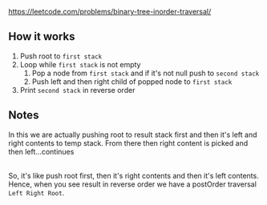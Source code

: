 https://leetcode.com/problems/binary-tree-inorder-traversal/

## How it works
1. Push root to `first stack`
2. Loop while `first stack` is not empty
    1. Pop a node from `first stack` and if it's not null push to `second stack`
    2. Push left and then right child of popped node to `first stack`
3. Print `second stack` in reverse order

## Notes
In this we are actually pushing root to result stack first and then it's left and right contents to temp stack. From there then right content is picked and then left...continues<br/><br/>

So, it's like push root first, then it's right contents and then it's left contents. Hence, when you see result in reverse order we have a postOrder traversal `Left Right Root`.